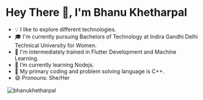 # Hey There 👋, I'm Bhanu Khetharpal


- 💡  I like to explore different technologies.
- 🎓  I'm currently pursuing Bachelors of Technology at Indira Gandhi Delhi Technical University for Women.
- 🌱  I'm intermediately trained in Flutter Development and  Machine Learning.
- 🌱  I’m currently learning Nodejs.
- 💬  My primary coding and problem solving language is C++.
- 😄  Pronouns: She/Her


<p>&nbsp;<img align="center" src="https://github-readme-stats.vercel.app/api?username=bhanukhetharpal&show_icons=true&locale=en" alt="bhanukhetharpal" /></p>

<!--
**bhanukhetharpal/bhanukhetharpal** is a ✨ _special_ ✨ repository because its `README.md` (this file) appears on your GitHub profile.

Here are some ideas to get you started:

- 🔭 I’m currently working on ...
- 🌱 I’m currently learning ...
- 👯 I’m looking to collaborate on ...
- 🤔 I’m looking for help with ...
- 💬 Ask me about ...
- 📫 How to reach me: ...
- 😄 Pronouns: ...
- ⚡ Fun fact: ...
-->
